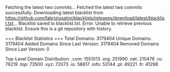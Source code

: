 Fetching the latest two commits...
Fetched the latest two commits successfully.
Downloading latest blacklist from https://github.com/fabriziosalmi/blacklists/releases/download/latest/blacklist.txt...
Blacklist saved to blacklist.txt.
Error: Unable to retrieve previous blacklist. Ensure this is a git repository with history.

=== Blacklist Statistics ===
Total Domains: 3179404
Unique Domains: 3179404
Added Domains Since Last Version: 3179404
Removed Domains Since Last Version: 0

Top-Level Domain Distribution:
  .com: 1551013
  .org: 251990
  .net: 210476
  .ru: 76219
  .top: 73500
  .xyz: 72073
  .io: 58617
  .info: 53144
  .pl: 49221
  .fr: 41298
